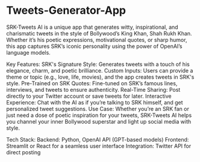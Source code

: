 # Tweets-Generator-App
SRK-Tweets AI is a unique app that generates witty, inspirational, and charismatic tweets in the style of Bollywood’s King Khan, Shah Rukh Khan. Whether it’s his poetic expressions, motivational quotes, or sharp humor, this app captures SRK’s iconic personality using the power of OpenAI’s language models.

Key Features:
SRK's Signature Style: Generates tweets with a touch of his elegance, charm, and poetic brilliance.
Custom Inputs: Users can provide a theme or topic (e.g., love, life, movies), and the app creates tweets in SRK's style.
Pre-Trained on SRK Quotes: Fine-tuned on SRK’s famous lines, interviews, and tweets to ensure authenticity.
Real-Time Sharing: Post directly to your Twitter account or save tweets for later.
Interactive Experience: Chat with the AI as if you’re talking to SRK himself, and get personalized tweet suggestions.
Use Case:
Whether you’re an SRK fan or just need a dose of poetic inspiration for your tweets, SRK-Tweets AI helps you channel your inner Bollywood superstar and light up social media with style.

Tech Stack:
Backend: Python, OpenAI API (GPT-based models)
Frontend: Streamlit or React for a seamless user interface
Integration: Twitter API for direct posting
